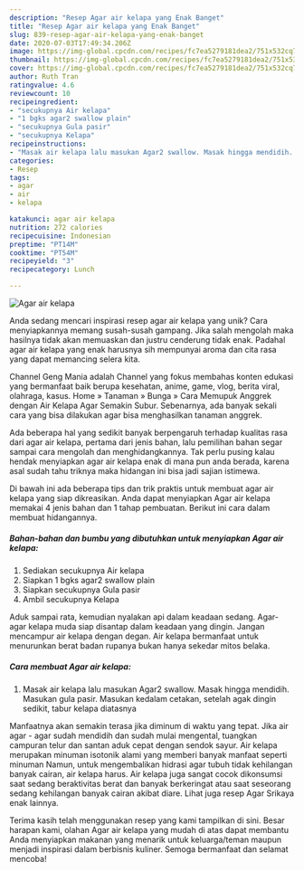 ```yaml
---
description: "Resep Agar air kelapa yang Enak Banget"
title: "Resep Agar air kelapa yang Enak Banget"
slug: 839-resep-agar-air-kelapa-yang-enak-banget
date: 2020-07-03T17:49:34.206Z
image: https://img-global.cpcdn.com/recipes/fc7ea5279181dea2/751x532cq70/agar-air-kelapa-foto-resep-utama.jpg
thumbnail: https://img-global.cpcdn.com/recipes/fc7ea5279181dea2/751x532cq70/agar-air-kelapa-foto-resep-utama.jpg
cover: https://img-global.cpcdn.com/recipes/fc7ea5279181dea2/751x532cq70/agar-air-kelapa-foto-resep-utama.jpg
author: Ruth Tran
ratingvalue: 4.6
reviewcount: 10
recipeingredient:
- "secukupnya Air kelapa"
- "1 bgks agar2 swallow plain"
- "secukupnya Gula pasir"
- "secukupnya Kelapa"
recipeinstructions:
- "Masak air kelapa lalu masukan Agar2 swallow. Masak hingga mendidih. Masukan gula pasir. Masukan kedalam cetakan, setelah agak dingin sedikit, tabur kelapa diatasnya"
categories:
- Resep
tags:
- agar
- air
- kelapa

katakunci: agar air kelapa 
nutrition: 272 calories
recipecuisine: Indonesian
preptime: "PT14M"
cooktime: "PT54M"
recipeyield: "3"
recipecategory: Lunch

---
```



![Agar air kelapa](https://img-global.cpcdn.com/recipes/fc7ea5279181dea2/751x532cq70/agar-air-kelapa-foto-resep-utama.jpg)

Anda sedang mencari inspirasi resep agar air kelapa yang unik? Cara menyiapkannya memang susah-susah gampang. Jika salah mengolah maka hasilnya tidak akan memuaskan dan justru cenderung tidak enak. Padahal agar air kelapa yang enak harusnya sih mempunyai aroma dan cita rasa yang dapat memancing selera kita.

Channel Geng Mania adalah Channel yang fokus membahas konten edukasi yang bermanfaat baik berupa kesehatan, anime, game, vlog, berita viral, olahraga, kasus. Home » Tanaman » Bunga » Cara Memupuk Anggrek dengan Air Kelapa Agar Semakin Subur. Sebenarnya, ada banyak sekali cara yang bisa dilakukan agar bisa menghasilkan tanaman anggrek.

Ada beberapa hal yang sedikit banyak berpengaruh terhadap kualitas rasa dari agar air kelapa, pertama dari jenis bahan, lalu pemilihan bahan segar sampai cara mengolah dan menghidangkannya. Tak perlu pusing kalau hendak menyiapkan agar air kelapa enak di mana pun anda berada, karena asal sudah tahu triknya maka hidangan ini bisa jadi sajian istimewa.


Di bawah ini ada beberapa tips dan trik praktis untuk membuat agar air kelapa yang siap dikreasikan. Anda dapat menyiapkan Agar air kelapa memakai 4 jenis bahan dan 1 tahap pembuatan. Berikut ini cara dalam membuat hidangannya.

<!--inarticleads1-->

##### Bahan-bahan dan bumbu yang dibutuhkan untuk menyiapkan Agar air kelapa:

1. Sediakan secukupnya Air kelapa
1. Siapkan 1 bgks agar2 swallow plain
1. Siapkan secukupnya Gula pasir
1. Ambil secukupnya Kelapa


Aduk sampai rata, kemudian nyalakan api dalam keadaan sedang. Agar-agar kelapa muda siap disantap dalam keadaan yang dingin. Jangan mencampur air kelapa dengan degan. Air kelapa bermanfaat untuk menurunkan berat badan rupanya bukan hanya sekedar mitos belaka. 

<!--inarticleads2-->

##### Cara membuat Agar air kelapa:

1. Masak air kelapa lalu masukan Agar2 swallow. Masak hingga mendidih. Masukan gula pasir. Masukan kedalam cetakan, setelah agak dingin sedikit, tabur kelapa diatasnya


Manfaatnya akan semakin terasa jika diminum di waktu yang tepat. Jika air agar - agar sudah mendidih dan sudah mulai mengental, tuangkan campuran telur dan santan aduk cepat dengan sendok sayur. Air kelapa merupakan minuman isotonik alami yang memberi banyak manfaat seperti minuman Namun, untuk mengembalikan hidrasi agar tubuh tidak kehilangan banyak cairan, air kelapa harus. Air kelapa juga sangat cocok dikonsumsi saat sedang beraktivitas berat dan banyak berkeringat atau saat seseorang sedang kehilangan banyak cairan akibat diare. Lihat juga resep Agar Srikaya enak lainnya. 

Terima kasih telah menggunakan resep yang kami tampilkan di sini. Besar harapan kami, olahan Agar air kelapa yang mudah di atas dapat membantu Anda menyiapkan makanan yang menarik untuk keluarga/teman maupun menjadi inspirasi dalam berbisnis kuliner. Semoga bermanfaat dan selamat mencoba!
